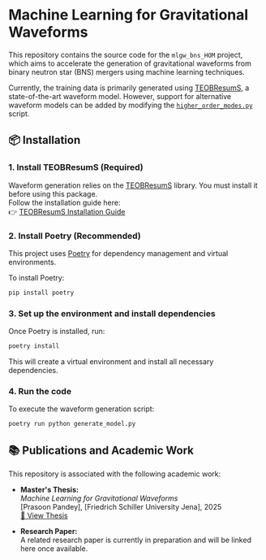 # Machine Learning for Gravitational Waveforms

This repository contains the source code for the `mlgw_bns_HOM` project, which aims to accelerate the generation of gravitational waveforms from binary neutron star (BNS) mergers using machine learning techniques.

Currently, the training data is primarily generated using [TEOBResumS](https://teobresums.bitbucket.io/), a state-of-the-art waveform model. However, support for alternative waveform models can be added by modifying the [`higher_order_modes.py`](src/higher_order_modes.py) script.

## 📦 Installation

### 1. Install TEOBResumS (Required)

Waveform generation relies on the [TEOBResumS](https://teobresums.bitbucket.io/) library. You must install it before using this package.  
Follow the installation guide here:  
👉 [TEOBResumS Installation Guide](https://bitbucket.org/teobresums/teobresums/src/GIOTTO/)

### 2. Install Poetry (Recommended)

This project uses [Poetry](https://python-poetry.org/) for dependency management and virtual environments.

To install Poetry:

```bash
pip install poetry
```

### 3. Set up the environment and install dependencies

Once Poetry is installed, run:

```bash
poetry install
```
This will create a virtual environment and install all necessary dependencies.

### 4. Run the code

To execute the waveform generation script:

```bash
poetry run python generate_model.py
```

## 📚 Publications and Academic Work

This repository is associated with the following academic work:

- **Master's Thesis:**  
  *Machine Learning for Gravitational Waveforms*  
  [Prasoon Pandey], [Friedrich Schiller University Jena], 2025  
  [📄 View Thesis](https://github.com/ppandey10/msc_thesis)

- **Research Paper:**  
  A related research paper is currently in preparation and will be linked here once available.






